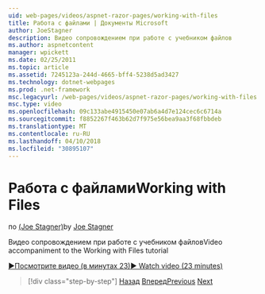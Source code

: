 ```yaml
---
uid: web-pages/videos/aspnet-razor-pages/working-with-files
title: Работа с файлами | Документы Microsoft
author: JoeStagner
description: Видео сопровождением при работе с учебником файлов
ms.author: aspnetcontent
manager: wpickett
ms.date: 02/25/2011
ms.topic: article
ms.assetid: 7245123a-244d-4665-bff4-5238d5ad3427
ms.technology: dotnet-webpages
ms.prod: .net-framework
msc.legacyurl: /web-pages/videos/aspnet-razor-pages/working-with-files
msc.type: video
ms.openlocfilehash: 09c133abe4915450e07ab6a4d7e124cec6c6714a
ms.sourcegitcommit: f8852267f463b62d7f975e56bea9aa3f68fbbdeb
ms.translationtype: MT
ms.contentlocale: ru-RU
ms.lasthandoff: 04/10/2018
ms.locfileid: "30895107"
---
```

<a name="working-with-files"></a><span data-ttu-id="36d52-103">Работа с файлами</span><span class="sxs-lookup"><span data-stu-id="36d52-103">Working with Files</span></span>
====================
<span data-ttu-id="36d52-104">по [(Joe Stagner)](https://github.com/JoeStagner)</span><span class="sxs-lookup"><span data-stu-id="36d52-104">by [Joe Stagner](https://github.com/JoeStagner)</span></span>

<span data-ttu-id="36d52-105">Видео сопровождением при работе с учебником файлов</span><span class="sxs-lookup"><span data-stu-id="36d52-105">Video accompaniment to the Working with Files tutorial</span></span>

[<span data-ttu-id="36d52-106">&#9654;Посмотрите видео (в минутах 23)</span><span class="sxs-lookup"><span data-stu-id="36d52-106">&#9654; Watch video (23 minutes)</span></span>](https://channel9.msdn.com/Blogs/ASP-NET-Site-Videos/working-with-files)

> [!div class="step-by-step"]
> <span data-ttu-id="36d52-107">[Назад](displaying-data-in-a-chart-part-2.md)
> [Вперед](working-with-images.md)</span><span class="sxs-lookup"><span data-stu-id="36d52-107">[Previous](displaying-data-in-a-chart-part-2.md)
[Next](working-with-images.md)</span></span>

